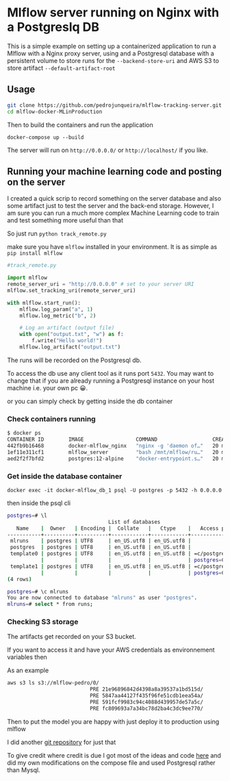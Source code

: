 # Mlflow server running on Nginx with a Postgreslq DB

This is a simple example on setting up a containerized application to run a Mlflow with a Nginx proxy server, using and a Postgresql database with a persistent volume to store runs for the `--backend-store-uri` and AWS S3 to store artifact `--default-artifact-root` 

## Usage

```bash
git clone https://github.com/pedrojunqueira/mlflow-tracking-server.git
cd mlflow-docker-MLinProduction
```

Then to build the containers and run the application

`docker-compose up --build`

The server will run on `http://0.0.0.0/` or `http://localhost/` if you like.

## Running your machine learning code and posting on the server

I created a quick scrip to record something on the server database and also some artifact just to test the server and the back-end storage. However, I am sure you can run a much more complex Machine Learning code to train and test something more useful than that

So just run `python track_remote.py`

make sure you have `mlflow` installed in your environment. It is as simple as `pip install mlflow`

```python
#track_remote.py

import mlflow
remote_server_uri = "http://0.0.0.0" # set to your server URI
mlflow.set_tracking_uri(remote_server_uri)

with mlflow.start_run():
    mlflow.log_param("a", 1)
    mlflow.log_metric("b", 2)

    # Log an artifact (output file)
    with open("output.txt", "w") as f:
        f.write("Hello world!")
    mlflow.log_artifact("output.txt")

```

The runs will be recorded on the Postgresql db.

To access the db use any client tool as it runs port `5432`. You may want to change that if you are already running a Postgresql instance on your host machine i.e. your own pc 😀.

or you can simply check by getting inside the db container

### Check containers running

```bash
$ docker ps
CONTAINER ID        IMAGE                 COMMAND                  CREATED             STATUS              PORTS                    NAMES
442fb9b16468        docker-mlflow_nginx   "nginx -g 'daemon of…"   20 minutes ago      Up 20 minutes       0.0.0.0:80->80/tcp       docker-mlflow_nginx_1
1ef11e311cf1        mlflow_server         "bash /mnt/mlflow/ru…"   20 minutes ago      Up 20 minutes       0.0.0.0:5555->5000/tcp   mlflow_server
aed2f2f7bfd2        postgres:12-alpine    "docker-entrypoint.s…"   20 minutes ago      Up 20 minutes       5432/tcp                 docker-mlflow_db_1
```

### Get inside the database container

`docker exec -it docker-mlflow_db_1 psql -U postgres -p 5432 -h 0.0.0.0`

then inside the psql cli 

```bash
postgres=# \l
                                 List of databases
   Name    |  Owner   | Encoding |  Collate   |   Ctype    |   Access privileges   
-----------+----------+----------+------------+------------+-----------------------
 mlruns    | postgres | UTF8     | en_US.utf8 | en_US.utf8 | 
 postgres  | postgres | UTF8     | en_US.utf8 | en_US.utf8 | 
 template0 | postgres | UTF8     | en_US.utf8 | en_US.utf8 | =c/postgres          +
           |          |          |            |            | postgres=CTc/postgres
 template1 | postgres | UTF8     | en_US.utf8 | en_US.utf8 | =c/postgres          +
           |          |          |            |            | postgres=CTc/postgres
(4 rows)

postgres=# \c mlruns
You are now connected to database "mlruns" as user "postgres".
mlruns=# select * from runs;

```

### Checking S3 storage

The artifacts get recorded on your S3 bucket.

If you want to access it and have your AWS credentials as environnement variables then

As an example

```bash
aws s3 ls s3://mlflow-pedro/0/
                           PRE 21e96896842d4398a8a39537a1bd515d/
                           PRE 5847aa44127f435f96fe51cdb1eea54a/
                           PRE 591fcf9983c94c4088d439957de57a5c/
                           PRE fc809693a7a34bc78d2ba4c3dc9ee770/
```

Then to put the model you are happy with just deploy it to production using mlflow 

I did another [git repository](https://github.com/pedrojunqueira/mlflow-docker-MLinProduction) for just that

To give credit where credit is due I got most of the ideas and code [here](https://towardsdatascience.com/deploy-mlflow-with-docker-compose-8059f16b6039) and did my own modifications on the compose file and used Postgresql rather than Mysql.